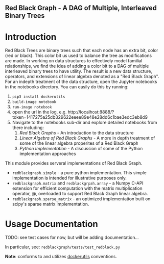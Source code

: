 Red Black Graph - A DAG of Multiple, Interleaved Binary Trees
----------------------------------

# Introduction

Red Black Trees are binary trees such that each node has an extra bit, color (red or black). This color bit us used to balance the tree as modifications are made. In working on data structures to effectively model familial relationships, we find the idea of adding a color bit to a DAG of multiple interleaved binary trees to have utility. The result is a new data structure, operators, and extensions of linear algebra denoted as a "Red Black Graph". For an indepth treatment of the data structure, open the Jupyter notebooks in the notebooks directory. You can easily do this by running:

1. `pip3 install dockerutils`
2. `build-image notebook`
3. `run-image notebook`
4. open the url in the log, e.g. http://localhost:8888/?token=1417275a25db329622eeee89e48e28dd6c1bae3edc3eb8d9
5. Navigate to the notebooks sub-dir and explore detailed notebooks from there including:
    1. *Red Black Graphs* - An introduction to the data structure
    2. *Linear Algebra of Red Black Graphs* - A more in depth treatment of some of the linear algebra properites of a Red Black Graph
    3. *Python Implementation* - A discussion of some of the Python implementation approaches

This module provides serveral implementations of Red Black Graph. 
* `redblackgraph.simple` - a pure python implementation. This simple implementation is intended for illustrative purposes only.
* `redblackgraph.matrix` and `redblackgrpah.array` - a Numpy C-API extension for efficient computation with the matrix multiplication operator, @, overloaded to support Red Black Graph linear algebra. 
* `redblackgraph.sparse_matrix` - an optimized implementation built on scipy's sparse matrix implementation. 

# Usage Documentation
TODO: see test cases for now, but will be adding documentation...

In particular, see: `redblackgraph/tests/test_redblack.py`

**Note:** conforms to and utilizes [dockerutils](https://github.com/rappdw/docker-utils) conventions. 